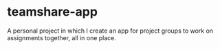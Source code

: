# teamshare-app
A personal project in which I create an app for project groups to work on assignments together, all in one place.
